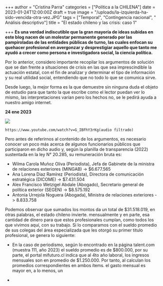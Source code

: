 +++
author = "Cristina Parra"
categories = ["Política a la CHILENA"]
date = 2023-01-24T12:00:00Z
draft = true
image = "/uploads/la-izquierda-ha-sido-vencida-otra-vez.JPG"
tags = ["Temporal", "Contingencia nacional", " Análisis descriptivo"]
title = "El estado chileno y las crisis: caso 1"

+++
**Es una verdad indiscutible que la gran mayoría de ideas subidas en este blog nacen de un molestar permanente generado por las pampiroladas de las entidades públicas de turno, las cuales enfocan su quehacer profesional en avergonzar y desprestigiar aquello que tanto me ayudó a crecer como persona e investigadora social, la ciencia política.**

Por lo anterior, considero importante recopilar los argumentos de solución que se dan frente a situaciones de crisis en las que sea imprescindible la actuación estatal, con el fin de analizar y determinar el tipo de información y su real utilidad social, entendiendo que no todo lo que se comunica sirve.

Desde luego, la mejor forma es la que demuestre sin ninguna duda el objeto de estudio para que tanto la que escribe como el lector puedan ver lo mismo, las interpretaciones varían pero los hechos no, se le pedirá ayuda a nuestro amigo internet. 

**24 ene 2023**

![](/uploads/noticia-caso-1-pach.JPG)

    https://www.youtube.com/watch?v=G_IBFhY3rKg(audio filtrado)

Pero antes de referirnos al contenido de los argumentos, es necesario conocer un poco más acerca de algunos funcionarios públicos que participaron en dicho audio y, según la planilla de transparencia (2022) sustentada en la ley N° 20.285, su remuneración bruta es:

* Wilma Carola Muñoz Oliva (Periodista), Jefa de Gabinete de la ministra de relaciones exteriores (MINGAB) -> $6.677.565
* Ana Lorena Diaz Ramírez (Periodista), Directora de comunicación estratégica (DICOME) -> $7.431.504
* Alex Francisco Wetzigel Abdale (Abogado), Secretario general de política exterior (SEGEN) -> $8.575.192
* Antonia Urrejola Noguera (Abogada), Ministra de relaciones exteriores -> 8.833.758

Podemos observar que sumados los montos da un total de $31.518.019, en otras palabras, el estado chileno invierte. mensualmente y en parte, esa cantidad de dinero para que estos profesionales cumplan, como todos los que vivimos aquí, con su trabajo. Si lo comparamos con el sueldo promedio de sus colegas del área especializada que les otorgó su primer titulo profesional, se genera lo siguiente:

* En la caso de periodismo, según lo encontrado en la página talent.com (muestra 111, año 2023) el sueldo promedio es de $800.000, por su parte, el portal mifuturo.cl indica que al 4to año laboral, los ingresos mensuales son en promedio de $1.250.000. Por tanto, al calculan los promedios correspondientes en ambos ítems. el gasto mensual es mayor en, a lo menos, un  

* 